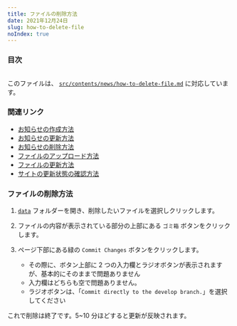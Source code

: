 ```yaml
---
title: ファイルの削除方法
date: 2021年12月24日
slug: how-to-delete-file
noIndex: true
---
```


### 目次

```toc

```

このファイルは、 [`src/contents/news/how-to-delete-file.md`](https://github.com/sshihci/sshihci.github.io/blob/develop/src/contents/news/how-to-delete-file.md) に対応しています。

### 関連リンク

- [お知らせの作成方法](../how-to-create-news)
- [お知らせの更新方法](../how-to-update-news)
- [お知らせの削除方法](../how-to-delete-news)
- [ファイルのアップロード方法](../how-to-upload-file)
- [ファイルの更新方法](../how-to-update-file)
- [サイトの更新状態の確認方法](../how-to-check-deploy)

### ファイルの削除方法

1. [`data`](https://github.com/sshihci/sshihci.github.io/tree/develop/src/contents/data) フォルダーを開き、削除したいファイルを選択しクリックします。
2. ファイルの内容が表示されている部分の上部にある `ゴミ箱` ボタンをクリックします。
3. ページ下部にある緑の `Commit Changes` ボタンをクリックします。

   - その際に、ボタン上部に 2 つの入力欄とラジオボタンが表示されますが、基本的にそのままで問題ありません
   - 入力欄はどちらも空で問題ありません。
   - ラジオボタンは、「`Commit directly to the develop branch.`」を選択してください

これで削除は終了です。5~10 分ほどすると更新が反映されます。
